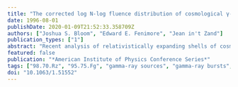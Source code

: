```yaml
---
title: "The corrected log N-log fluence distribution of cosmological γ-ray bursts"
date: 1996-08-01
publishDate: 2020-01-09T21:52:33.358709Z
authors: ["Joshua S. Bloom", "Edward E. Fenimore", "Jean in't Zand"]
publication_types: ["1"]
abstract: "Recent analysis of relativistically expanding shells of cosmological γ-ray bursts has shown that if the bursts are cosmological, then most likely total energy (E$_0$) is standard and not peak luminosity (L$_0$). Assuming a flat Friedmann cosmology (q$_0$=1/2, łambda=0) and constant rate density (h̊o$_0$) of bursting sources, we fit a standard candle energy to a uniformly selected log N-log S in the BATSE 3B catalog correcting for fluence efficiency and averaging over 48 observed spectral shapes. We find the data consistent with E$_0$=7.3$_-1.0$$^+0.7$×10$^51$ ergs and discuss implications of this energy for cosmological models of γ-ray bursts. <P />"
featured: false
publication: "*American Institute of Physics Conference Series*"
tags: ["98.70.Rz", "95.75.Fg", "gamma-ray sources", "gamma-ray bursts", "Spectroscopy and spectrophotometry", "GAMMA-RAY BURSTS", "COSMOLOGY", "FLUENCE-STANDARD ENERGY", "Astrophysics"]
doi: "10.1063/1.51552"
---
```


